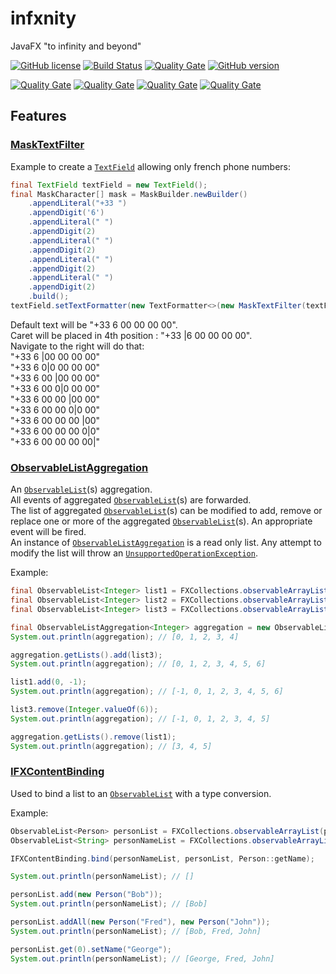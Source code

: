 # infxnity
JavaFX "to infinity and beyond"

[![GitHub license](https://img.shields.io/github/license/ben12/infxnity.svg)](https://github.com/ben12/infxnity/blob/master/LICENSE)
[![Build Status](https://travis-ci.org/ben12/infxnity.svg?branch=master)](https://travis-ci.org/ben12/infxnity)
[![Quality Gate](https://sonarcloud.io/api/project_badges/measure?project=com.ben12:infxnity&metric=alert_status)](https://sonarcloud.io/dashboard?id=com.ben12%3Ainfxnity)
[![GitHub version](https://badge.fury.io/gh/ben12%2Finfxnity.svg)](https://github.com/ben12/infxnity/releases)

[![Quality Gate](https://sonarcloud.io/api/project_badges/measure?project=com.ben12:infxnity&metric=ncloc)](https://sonarcloud.io/dashboard?id=com.ben12%3Ainfxnity)
[![Quality Gate](https://sonarcloud.io/api/project_badges/measure?project=com.ben12:infxnity&metric=coverage)](https://sonarcloud.io/dashboard?id=com.ben12%3Ainfxnity)
[![Quality Gate](https://sonarcloud.io/api/project_badges/measure?project=com.ben12:infxnity&metric=code_smells)](https://sonarcloud.io/dashboard?id=com.ben12%3Ainfxnity)
[![Quality Gate](https://sonarcloud.io/api/project_badges/measure?project=com.ben12:infxnity&metric=vulnerabilities)](https://sonarcloud.io/dashboard?id=com.ben12%3Ainfxnity)


## Features

### [MaskTextFilter](http://infxnity.ben12.eu/apidocs/com/ben12/infxnity/control/text/MaskTextFilter.html)

Example to create a [`TextField`](https://docs.oracle.com/javase/8/javafx/api/javafx/scene/control/TextField.html) allowing only french phone numbers: 

```java
final TextField textField = new TextField();
final MaskCharacter[] mask = MaskBuilder.newBuilder()
	.appendLiteral("+33 ")
	.appendDigit('6')
	.appendLiteral(" ")
	.appendDigit(2)
	.appendLiteral(" ")
	.appendDigit(2)
	.appendLiteral(" ")
	.appendDigit(2)
	.appendLiteral(" ")
	.appendDigit(2)
	.build();
textField.setTextFormatter(new TextFormatter<>(new MaskTextFilter(textField, false, mask)));
```

Default text will be "+33 6 00 00 00 00".  
Caret will be placed in 4th position : "+33 |6 00 00 00 00".  
Navigate to the right will do that:  
"+33 6 |00 00 00 00"  
"+33 6 0|0 00 00 00"  
"+33 6 00 |00 00 00"  
"+33 6 00 0|0 00 00"  
"+33 6 00 00 |00 00"  
"+33 6 00 00 0|0 00"  
"+33 6 00 00 00 |00"  
"+33 6 00 00 00 0|0"  
"+33 6 00 00 00 00|"

### [ObservableListAggregation](http://infxnity.ben12.eu/apidocs/com/ben12/infxnity/collections/ObservableListAggregation.html)

An [`ObservableList`](https://docs.oracle.com/javase/8/javafx/api/javafx/collections/ObservableList.html)(s) aggregation.  
All events of aggregated [`ObservableList`](https://docs.oracle.com/javase/8/javafx/api/javafx/collections/ObservableList.html)(s) are forwarded.  
The list of aggregated [`ObservableList`](https://docs.oracle.com/javase/8/javafx/api/javafx/collections/ObservableList.html)(s) can be modified to add, remove or replace one or more of the aggregated [`ObservableList`](https://docs.oracle.com/javase/8/javafx/api/javafx/collections/ObservableList.html)(s). An appropriate event will be fired.  
An instance of [`ObservableListAggregation`](http://infxnity.ben12.eu/apidocs/com/ben12/infxnity/collections/ObservableListAggregation.html) is a read only list. Any attempt to modify the list will throw an [`UnsupportedOperationException`](https://docs.oracle.com/javase/8/docs/api/java/lang/UnsupportedOperationException.html).  

Example:

```java
final ObservableList<Integer> list1 = FXCollections.observableArrayList(0, 1, 2);
final ObservableList<Integer> list2 = FXCollections.observableArrayList(3, 4);
final ObservableList<Integer> list3 = FXCollections.observableArrayList(5, 6);

final ObservableListAggregation<Integer> aggregation = new ObservableListAggregation<>(list1, list2);
System.out.println(aggregation); // [0, 1, 2, 3, 4]

aggregation.getLists().add(list3);
System.out.println(aggregation); // [0, 1, 2, 3, 4, 5, 6]

list1.add(0, -1);
System.out.println(aggregation); // [-1, 0, 1, 2, 3, 4, 5, 6]

list3.remove(Integer.valueOf(6));
System.out.println(aggregation); // [-1, 0, 1, 2, 3, 4, 5]

aggregation.getLists().remove(list1);
System.out.println(aggregation); // [3, 4, 5]
```

### [IFXContentBinding](http://infxnity.ben12.eu/apidocs/com/ben12/infxnity/binding/IFXContentBinding.html)

Used to bind a list to an [`ObservableList`](https://docs.oracle.com/javase/8/javafx/api/javafx/collections/ObservableList.html) with a type conversion.

Example:

```java
ObservableList<Person> personList = FXCollections.observableArrayList(person -> new Observable[] { person.nameProperty() });
ObservableList<String> personNameList = FXCollections.observableArrayList();

IFXContentBinding.bind(personNameList, personList, Person::getName);

System.out.println(personNameList); // []

personList.add(new Person("Bob"));
System.out.println(personNameList); // [Bob]

personList.addAll(new Person("Fred"), new Person("John"));
System.out.println(personNameList); // [Bob, Fred, John]

personList.get(0).setName("George");
System.out.println(personNameList); // [George, Fred, John]

```
